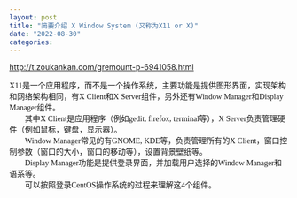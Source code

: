 ```yaml
---
layout: post
title: "简要介绍 X Window System (又称为X11 or X)"
date: "2022-08-30"
categories: 
---
```

<p><a href="http://t.zoukankan.com/gremount-p-6941058.html">http://t.zoukankan.com/gremount-p-6941058.html</a></p>
<div><span class="pre-scrollable"><span style="font-family: &quot;Microsoft YaHei&quot;; font-size: 18px"><span style="font-family: &quot;Microsoft YaHei&quot;; font-size: 14px">X11是一个应用程序，而不是一个操作系统，主要功能是提供图形界面，实现架构和网络架构相同，有X Client和X Server组件，另外还有Window Manager和Display Manager组件。</span></span></span></div>
<div><span class="pre-scrollable"><span style="font-family: &quot;Microsoft YaHei&quot;; font-size: 14px">　　其中X Client是应用程序（例如gedit, firefox, terminal等），X Server负责管理硬件（例如鼠标，键盘，显示器）。</span></span></div>
<div><span class="pre-scrollable"><span style="font-family: &quot;Microsoft YaHei&quot;; font-size: 14px">　　Window Manager常见的有GNOME, KDE等，负责管理所有的X Client，窗口控制参数（窗口的大小，窗口的移动等），设置背景壁纸等。</span></span></div>
<div><span class="pre-scrollable"><span style="font-family: &quot;Microsoft YaHei&quot;; font-size: 14px">　　Display Manager功能是提供登录界面，并加载用户选择的Window Manager和语系等。</span></span></div>
<div><span class="pre-scrollable"><span style="font-family: &quot;Microsoft YaHei&quot;; font-size: 14px">　　可以按照登录CentOS操作系统的过程来理解这4个组件。</span></span></div>
